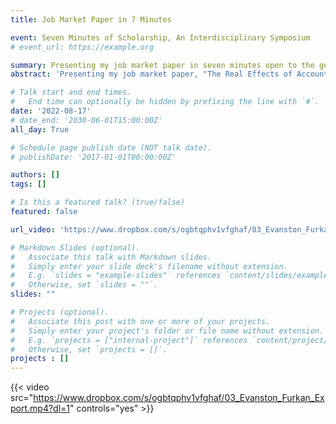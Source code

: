 ```yaml
---
title: Job Market Paper in 7 Minutes

event: Seven Minutes of Scholarship, An Interdisciplinary Symposium
# event_url: https://example.org

summary: Presenting my job market paper in seven minutes open to the general public
abstract: 'Presenting my job market paper, "The Real Effects of Accounting: Evidence from ASC 606", in seven minutes open to the general public'

# Talk start and end times.
#   End time can optionally be hidden by prefixing the line with `#`.
date: '2022-08-17'
# date_end: '2030-06-01T15:00:00Z'
all_day: True

# Schedule page publish date (NOT talk date).
# publishDate: '2017-01-01T00:00:00Z'

authors: []
tags: []

# Is this a featured talk? (true/false)
featured: false

url_video: 'https://www.dropbox.com/s/ogbtqphv1vfghaf/03_Evanston_Furkan_Export.mp4?dl=0'

# Markdown Slides (optional).
#   Associate this talk with Markdown slides.
#   Simply enter your slide deck's filename without extension.
#   E.g. `slides = "example-slides"` references `content/slides/example-slides.md`.
#   Otherwise, set `slides = ""`.
slides: ""

# Projects (optional).
#   Associate this post with one or more of your projects.
#   Simply enter your project's folder or file name without extension.
#   E.g. `projects = ["internal-project"]` references `content/project/deep-learning/index.md`.
#   Otherwise, set `projects = []`.
projects : []
---
```


{{< video src="https://www.dropbox.com/s/ogbtqphv1vfghaf/03_Evanston_Furkan_Export.mp4?dl=1" controls="yes" >}}